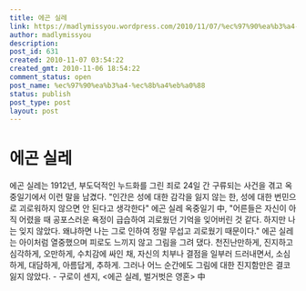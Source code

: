 ```yaml
---
title: 에곤 실레
link: https://madlymissyou.wordpress.com/2010/11/07/%ec%97%90%ea%b3%a4-%ec%8b%a4%eb%a0%88/
author: madlymissyou
description: 
post_id: 631
created: 2010-11-07 03:54:22
created_gmt: 2010-11-06 18:54:22
comment_status: open
post_name: %ec%97%90%ea%b3%a4-%ec%8b%a4%eb%a0%88
status: publish
post_type: post
layout: post
---
```


# 에곤 실레

에곤 실레는 1912년, 부도덕적인 누드화를 그린 죄로 24일 간 구류되는 사건을 겪고 옥중일기에서 이런 말을 남겼다. "인간은 성에 대한 감각을 잃지 않는 한, 성에 대한 번민으로 괴로워하지 않으면 안 된다고 생각한다" 에곤 실레 옥중일기 中, "어른들은 자신이 아직 어렸을 때 공포스러운 욕정이 급습하여 괴로웠던 기억을 잊어버린 것 같다. 하지만 나는 잊지 않았다. 왜냐하면 나는 그로 인하여 정말 무섭고 괴로웠기 때문이다." 에곤 실레는 아이처럼 열중했으며 피로도 느끼지 않고 그림을 그려 댔다. 천진난만하게, 진지하고 심각하게, 오만하게, 수치감에 싸인 채, 자신의 치부나 결점을 일부러 드러내면서, 소심하게, 대담하게, 아름답게, 추하게. 그러나 어느 순간에도 그림에 대한 진지함만은 결코 잃지 않았다. - 구로이 센지, <에곤 실레, 벌거벗은 영혼> 中